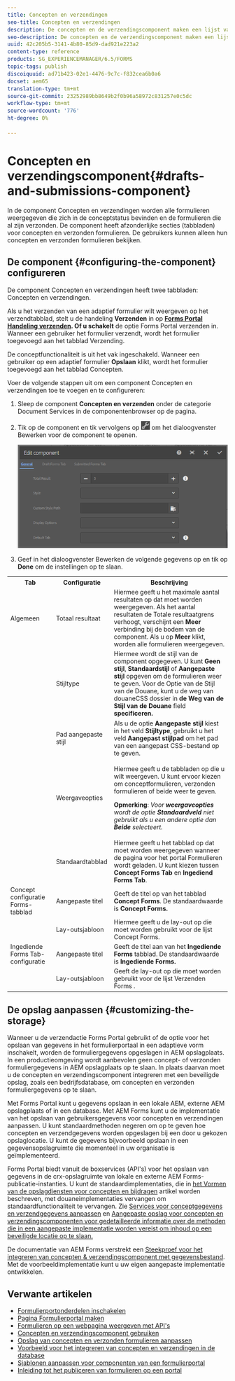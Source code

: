 ```yaml
---
title: Concepten en verzendingen
seo-title: Concepten en verzendingen
description: De concepten en de verzendingscomponent maken een lijst van vormen die in de ontwerpstaat zijn en reeds voorgelegd. U kunt de vormgeving en stijl van de component aanpassen.
seo-description: De concepten en de verzendingscomponent maken een lijst van vormen die in de ontwerpstaat zijn en reeds voorgelegd. U kunt de vormgeving en stijl van de component aanpassen.
uuid: 42c205b5-3141-4b80-85d9-dad921e223a2
content-type: reference
products: SG_EXPERIENCEMANAGER/6.5/FORMS
topic-tags: publish
discoiquuid: ad71b423-02e1-4476-9c7c-f832cea6b0a6
docset: aem65
translation-type: tm+mt
source-git-commit: 23252989bb8649b2f0b96a58972c831257e0c5dc
workflow-type: tm+mt
source-wordcount: '776'
ht-degree: 0%

---
```



# Concepten en verzendingscomponent{#drafts-and-submissions-component}

In de component Concepten en verzendingen worden alle formulieren weergegeven die zich in de conceptstatus bevinden en de formulieren die al zijn verzonden. De component heeft afzonderlijke secties (tabbladen) voor concepten en verzonden formulieren. De gebruikers kunnen alleen hun concepten en verzonden formulieren bekijken.

## De component {#configuring-the-component} configureren

De component Concepten en verzendingen heeft twee tabbladen: Concepten en verzendingen.

Als u het verzenden van een adaptief formulier wilt weergeven op het verzendtabblad, stelt u de handeling **Verzenden** in op **[Forms Portal Handeling verzenden](../../forms/using/configuring-submit-actions.md). Of u schakelt** de optie Forms Portal verzenden in. Wanneer een gebruiker het formulier verzendt, wordt het formulier toegevoegd aan het tabblad Verzending.

De conceptfunctionaliteit is uit het vak ingeschakeld. Wanneer een gebruiker op een adaptief formulier **Opslaan** klikt, wordt het formulier toegevoegd aan het tabblad Concepten.

Voer de volgende stappen uit om een component Concepten en verzendingen toe te voegen en te configureren:

1. Sleep de component **Concepten en verzenden** onder de categorie Document Services in de componentenbrowser op de pagina.
1. Tik op de component en tik vervolgens op ![settings_icon](assets/settings_icon.png) om het dialoogvenster Bewerken voor de component te openen.

   ![Concepten en verzendingscomponent](assets/drafts-submissions-edit.png)

1. Geef in het dialoogvenster Bewerken de volgende gegevens op en tik op **Done** om de instellingen op te slaan.

<table>
 <tbody>
  <tr>
   <th>Tab</th>
   <th>Configuratie</th>
   <th>Beschrijving</th>
  </tr>
  <tr>
   <td>Algemeen</td>
   <td>Totaal resultaat</td>
   <td>Hiermee geeft u het maximale aantal resultaten op dat moet worden weergegeven. Als het aantal resultaten de Totale resultaatgrens verhoogt, verschijnt een <strong>Meer </strong>verbinding bij de bodem van de component. Als u op <strong>Meer </strong>klikt, worden alle formulieren weergegeven. </td>
  </tr>
  <tr>
   <td> </td>
   <td>Stijltype</td>
   <td>Hiermee wordt de stijl van de component opgegeven. U kunt <strong>Geen stijl</strong>, <strong>Standaardstijl</strong> of <strong>Aangepaste stijl</strong> opgeven om de formulieren weer te geven. Voor de Optie van de Stijl van de Douane, kunt u de weg van douaneCSS dossier in <strong>de Weg van de Stijl van de Douane </strong>field<strong> specificeren.</strong></td>
  </tr>
  <tr>
   <td> </td>
   <td>Pad aangepaste stijl</td>
   <td>Als u de optie <strong>Aangepaste stijl</strong> kiest in het veld <strong>Stijltype</strong>, gebruikt u het veld <strong>Aangepast stijlpad</strong> om het pad van een aangepast CSS-bestand op te geven. </td>
  </tr>
  <tr>
   <td> </td>
   <td>Weergaveopties</td>
   <td><p>Hiermee geeft u de tabbladen op die u wilt weergeven. U kunt ervoor kiezen om conceptformulieren, verzonden formulieren of beide weer te geven. </p> <p><strong>Opmerking</strong>:<em> Voor  <strong>weergaveopties</strong> wordt de optie  <strong>Standaardveld </strong>niet gebruikt als u een andere optie dan  <strong>Beide</strong>  selecteert.</em></p> </td>
  </tr>
  <tr>
   <td> </td>
   <td>Standaardtabblad</td>
   <td>Hiermee geeft u het tabblad op dat moet worden weergegeven wanneer de pagina voor het portal Formulieren wordt geladen. U kunt kiezen tussen <strong>Concept Forms Tab</strong> en <strong>Ingediend Forms Tab</strong>.</td>
  </tr>
  <tr>
   <td>Concept configuratie Forms-tabblad</td>
   <td>Aangepaste titel</td>
   <td>Geeft de titel op van het tabblad <strong>Concept Forms</strong>. De standaardwaarde is <strong>Concept Forms.</strong></td>
  </tr>
  <tr>
   <td> </td>
   <td>Lay-outsjabloon</td>
   <td>Hiermee geeft u de lay-out op die moet worden gebruikt voor de lijst Concept Forms.</td>
  </tr>
  <tr>
   <td>Ingediende Forms Tab-configuratie</td>
   <td>Aangepaste titel </td>
   <td>Geeft de titel aan van het <strong>Ingediende Forms </strong>tabblad. De standaardwaarde is <strong>Ingediende Forms.</strong></td>
  </tr>
  <tr>
   <td> </td>
   <td>Lay-outsjabloon</td>
   <td>Geeft de lay-out op die moet worden gebruikt voor de lijst Verzenden Forms<strong> </strong>. </td>
  </tr>
 </tbody>
</table>

## De opslag aanpassen {#customizing-the-storage}

Wanneer u de verzendactie Forms Portal gebruikt of de optie voor het opslaan van gegevens in het formulierportaal in een adaptieve vorm inschakelt, worden de formuliergegevens opgeslagen in AEM opslagplaats. In een productieomgeving wordt aanbevolen geen concept- of verzonden formuliergegevens in AEM opslagplaats op te slaan. In plaats daarvan moet u de concepten en verzendingscomponent integreren met een beveiligde opslag, zoals een bedrijfsdatabase, om concepten en verzonden formuliergegevens op te slaan.

Met Forms Portal kunt u gegevens opslaan in een lokale AEM, externe AEM opslagplaats of in een database. Met AEM Forms kunt u de implementatie van het opslaan van gebruikersgegevens voor concepten en verzendingen aanpassen. U kunt standaardmethoden negeren om op te geven hoe concepten en verzendgegevens worden opgeslagen bij een door u gekozen opslaglocatie. U kunt de gegevens bijvoorbeeld opslaan in een gegevensopslagruimte die momenteel in uw organisatie is geïmplementeerd.

Forms Portal biedt vanuit de boxservices (API&#39;s) voor het opslaan van gegevens in de crx-opslagruimte van lokale en externe AEM Forms-publicatie-instanties. U kunt de standaardimplementaties, die in [het Vormen van de opslagdiensten voor concepten en bijdragen](/help/forms/using/configuring-draft-submission-storage.md) artikel worden beschreven, met douaneimplementaties vervangen om standaardfunctionaliteit te vervangen. Zie [Services voor conceptgegevens en verzendgegevens aanpassen](/help/forms/using/custom-draft-submission-data-services.md) en [Aangepaste opslag voor concepten en verzendingscomponenten voor gedetailleerde informatie over de methoden die in een aangepaste implementatie worden vereist om inhoud op een beveiligde locatie op te slaan.](/help/forms/using/adding-custom-storage-provider-forms.md)

De documentatie van AEM Forms verstrekt een [Steekproef voor het integreren van concepten &amp; verzendingscomponent met gegevensbestand](integrate-draft-submission-database.md). Met de voorbeeldimplementatie kunt u uw eigen aangepaste implementatie ontwikkelen.

## Verwante artikelen

* [Formulierportonderdelen inschakelen](/help/forms/using/enabling-forms-portal-components.md)
* [Pagina Formulierportal maken](/help/forms/using/creating-form-portal-page.md)
* [Formulieren op een webpagina weergeven met API&#39;s](/help/forms/using/listing-forms-webpage-using-apis.md)
* [Concepten en verzendingscomponent gebruiken](/help/forms/using/draft-submission-component.md)
* [Opslag van concepten en verzonden formulieren aanpassen](/help/forms/using/draft-submission-component.md)
* [Voorbeeld voor het integreren van concepten en verzendingen in de database](/help/forms/using/integrate-draft-submission-database.md)
* [Sjablonen aanpassen voor componenten van een formulierportal](/help/forms/using/customizing-templates-forms-portal-components.md)
* [Inleiding tot het publiceren van formulieren op een portal](/help/forms/using/introduction-publishing-forms.md)
